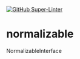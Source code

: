 [![GitHub Super-Linter](https://github.com/era269/normalizable/workflows/Lint%20Code%20Base/badge.svg)](https://github.com/marketplace/actions/super-linter)

# normalizable
NormalizableInterface
